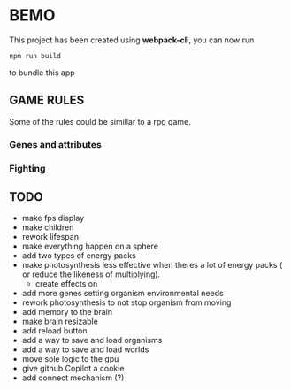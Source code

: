 # BEMO

This project has been created using **webpack-cli**, you can now run

```
npm run build
```

to bundle this app

## GAME RULES

Some of the rules could be simillar to a rpg game.

### Genes and attributes

### Fighting

## TODO

- make fps display
- make children
- rework lifespan
- make everything happen on a sphere
- add two types of energy packs
- make photosynthesis less effective when theres a lot of energy packs ( or reduce the likeness of multiplying).
  - create effects on
- add more genes setting organism environmental needs
- rework photosynthesis to not stop organism from moving
- add memory to the brain
- make brain resizable
- add reload button
- add a way to save and load organisms
- add a way to save and load worlds
- move sole logic to the gpu
- give github Copilot a cookie
- add connect mechanism (?)

